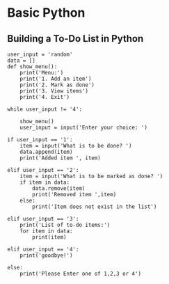 # Basic Python

## Building a To-Do List in Python

    user_input = 'random'
    data = []
    def show_menu():
        print('Menu:')
        print('1. Add an item')
        print('2. Mark as done')
        print('3. View items')
        print('4. Exit')

    while user_input != '4':
    
        show_menu()
        user_input = input('Enter your choice: ')
   
    if user_input == '1':
        item = input('What is to be done? ')
        data.append(item)
        print('Added item ', item)
    
    elif user_input == '2':
        item = input('What is to be marked as done? ')
        if item in data:
            data.remove(item)
            print('Removed item ',item)
        else:
            print('Item does not exist in the list')
   
    elif user_input == '3':
        print('List of to-do items:')
        for item in data:
            print(item)
    
    elif user_input == '4':
        print('goodbye!')
    
    else:
        print('Please Enter one of 1,2,3 or 4')
